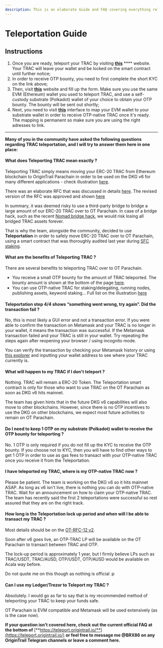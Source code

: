 ```yaml
---
description: This is an elaborate Guide and FAQ covering everything related to Teleporting
---
```


# Teleportation Guide

## Instructions

1. Once you are ready, teleport your TRAC by visiting [**this**](https://teleport.origintrail.io/) **** website. Your TRAC will leave your wallet and be locked on the smart contract until further notice;
2. In order to receive OTP bounty, you need to first complete the short KYC on the link above;
3. Then, visit [**this**](https://teleport.origintrail.io/teleport-reward-claim) website and fill up the form. Make sure you use the same EVM (Ethereum) wallet you used to teleport TRAC, and use a self-custody substrate (Polkadot) wallet of your choice to obtain your OTP bounty. The bounty will be sent out shortly;
4. Next, you need to visit [**this**](https://parachain.origintrail.io/parachain-account-mapping) interface to map your EVM wallet to your substrate wallet in order to receive OTP-native TRAC once it's ready. The mapping is permanent so make sure you are using the right adresses to link.&#x20;

****

**Many of you in the community have asked the following questions regarding TRAC teleportation, and I will try to answer them here in one place:**

#### **What does Teleporting TRAC mean exactly ?**

Teleporting TRAC simply means moving your ERC-20 TRAC from Ethereum blockchain to OriginTrail Parachain in order to be used on the DKG v6 for many different applications - check illustration [here](https://teleport.origintrail.io/).

There was an elaborate RFC that was discussed in details [here](https://github.com/OriginTrail/OT-RFC-repository/issues/16). The revised version of the RFC was approved and shown [here](https://medium.com/origintrail/ot-rfc-12-v2-teleporting-trac-to-the-origintrail-parachain-on-polkadot-de535a9d2693)

In summary, it was deemed risky to use a third-party bridge to bridge a large amount of our ERC-20 TRAC over to OT Parachain. In case of a bridge hack, such as the recent [Nomad bridge hack](https://mobile.twitter.com/i/events/1554556780239355905), we would risk losing all bridged TRAC assets forever.

That is why the team, alongside the community, decided to use **Teleportation** in order to safely move ERC-20 TRAC over to OT Parachain, using a smart contract that was thoroughly audited last year during [SFC staking](https://t.co/NYLru2Aqor).

#### **What are the benefits of Teleporting TRAC ?**

There are several benefits to teleporting TRAC over to OT Parachain.

* You receive a small OTP bounty for the amount of TRAC teleported. The bounty amount is shown at the bottom of the page [here](https://teleport.origintrail.io/).
* You can use OTP-native TRAC for staking/delegating, running nodes, publishing assets, keyword staking... Full list on the illustration [here](https://teleport.origintrail.io/)

#### **Teleportation step 4/4 shows “something went wrong, try again”. Did the transaction fail ?**

No, this is most likely a GUI error and not a transaction error. If you were able to confirm the transaction on Metamask and your TRAC is no longer in your wallet, it means the transaction was successful. If the Metamask transaction failed and your TRAC is still in your wallet. Try repeating the steps again after reopening your browser / using incognito mode.

You can verify the transaction by checking your Metamask history or using [this explorer](https://etherscan.io/) and inputting your wallet address to see where your TRAC currently is.

#### **What will happen to my TRAC if I don't teleport ?**

Nothing. TRAC will remain a ERC-20 Token. The Teleportation smart contract is only for those who want to use TRAC on the OT Parachain as soon as DKG v6 hits mainnet.

The team has given hints that in the future DKG v6 capabilities will also move to other blockchains. However, since there is no OTP incentives to use the DKG on other blockchains, we expect most future activities to remain on OT Parachain.

#### **Do I need to keep 1 OTP on my substrate (Polkadot) wallet to receive the OTP bounty for teleporting ?**

No. 1 OTP is only required if you do not fill up the KYC to receive the OTP bounty. If you choose not to KYC, then you will have to find other ways to get 1 OTP in order to use as gas fees to transact with your OTP-native TRAC once you receive it from the Teleportation.

#### **I have teleported my TRAC, where is my OTP-native TRAC now ?**

Please be patient. The team is working on the DKG v6 so it hits mainnet ASAP. As long as v6 isn't live, there is nothing you can do with OTP-native TRAC. Wait for an announcement on how to claim your OTP-native TRAC. The team has recently said the first 2 teleportations were successful so rest assured that they are on the right track.

#### **How long is the Teleportation lock up period and when will I be able to transact my TRAC ?**

Most details should be on the [OT-RFC-12 v2](https://medium.com/origintrail/ot-rfc-12-v2-teleporting-trac-to-the-origintrail-parachain-on-polkadot-de535a9d2693).

Soon after v6 goes live, an OTP-TRAC LP will be available on the OT Parachain to transact between TRAC and OTP.

The lock-up period is approximately 1 year, but I firmly believe LPs such as TRAC/USDT, TRAC/AUSD, OTP/USDT, OTP/AUSD would be available on Acala way before.

Do not quote me on this though as nothing is official :p

#### **Can I use my Ledger/Trezor to Teleport my TRAC ?**

Absolutely. I would go as far to say that is my recommended method of teleporting your TRAC to keep your funds safe.

OT Parachain is EVM compatible and Metamask will be used extensively (as is the case now).

**If your question isn't covered here, check out the current official FAQ at the bottom of** [**https://teleport.origintrail.io/**](https://teleport.origintrail.io/) **or feel free to message me @BRX86 on any OriginTrail Telegram channels or leave a comment here.**
